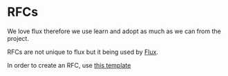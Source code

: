 # RFCs 

We love flux therefore we use learn and adopt as much as we can from the project. 

RFCs are not unique to flux but it being used by [Flux](https://github.com/fluxcd/flux2/tree/main/rfcs). 

In order to create an RFC, use [this template](https://github.com/fluxcd/flux2/blob/main/rfcs/RFC-0000/README.md)

